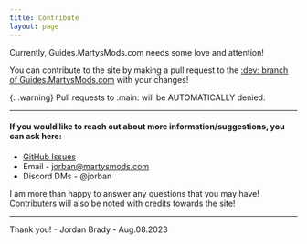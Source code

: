 ```yaml
---
title: Contribute
layout: page
---
```


Currently, Guides.MartysMods.com needs some love and attention!

You can contribute to the site by making a pull request to the [:dev: branch of Guides.MartysMods.com](https://github.com/Jorbann/Guides.MartysMods.com/tree/dev) with your changes!

{: .warning}
Pull requests to :main: will be AUTOMATICALLY denied.


----------------

#### If you would like to reach out about more information/suggestions, you can ask here:

* [GitHub Issues](https://github.com/Jorbann/Guides.MartysMods.com/issues)
* Email - jorban@martysmods.com
* Discord DMs - @jorban

I am more than happy to answer any questions that you may have!
Contributers will also be noted with credits towards the site!

----------------

Thank you! - Jordan Brady - Aug.08.2023